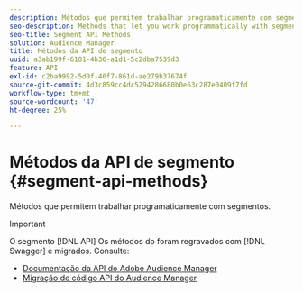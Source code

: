 ```yaml
---
description: Métodos que permitem trabalhar programaticamente com segmentos.
seo-description: Methods that let you work programmatically with segments.
seo-title: Segment API Methods
solution: Audience Manager
title: Métodos da API de segmento
uuid: a3ab199f-6181-4b36-a1d1-5c2dba7539d3
feature: API
exl-id: c2ba9992-5d0f-46f7-861d-ae279b37674f
source-git-commit: 4d3c859cc4dc5294286680b0e63c287e0409f7fd
workflow-type: tm+mt
source-wordcount: '47'
ht-degree: 25%

---
```


# Métodos da API de segmento {#segment-api-methods}

Métodos que permitem trabalhar programaticamente com segmentos.

>[!IMPORTANT]
>
>O segmento [!DNL API] Os métodos do foram regravados com [!DNL Swagger] e migrados. Consulte:
>
>* [Documentação da API do Adobe Audience Manager](https://bank.demdex.com/portal/swagger/index.html)
>* [Migração de código API do Audience Manager](../../api/api-swagger-migration.md)

